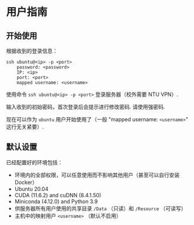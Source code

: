 # 用户指南

## 开始使用
根据收到的登录信息：
```
ssh ubuntu@<ip> -p <port>
    password: <password>
    IP: <ip>
    port: <port>
    mapped username: <username>
```

使用命令 `ssh ubuntu@<ip> -p <port>` 登录服务器（校外需要 NTU VPN）.

输入收到的初始密码，首次登录后会提示进行修改密码. 请使用强密码.

现在可以作为 `ubuntu` 用户开始使用了（一般 "mapped username: `<username>`" 这行无关紧要）.

## 默认设置
已经配置好的环境包括：
* 环境内的全部权限，可以任意使用而不影响其他用户（甚至可以自行安装 Docker）
* Ubuntu 20.04
* CUDA (11.6.2) and cuDNN (8.4.1.50)
* Miniconda (4.12.0) and Python 3.9
* 供服务器所有用户使用的共享目录 `/Data` （只读）和 `/Resource` （可读写）
* 主机中的映射用户 `<username>` （默认不启用）
